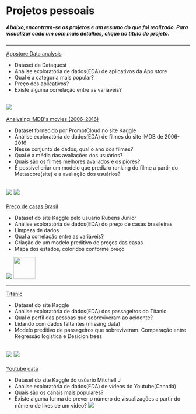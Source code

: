 # Projetos pessoais

##### Abaixo,encontram-se os projetos e um resumo do que foi realizado. Para visualizar cada um com mais detalhes, clique no título do projeto.
--------------
[Appstore Data analysis](https://nbviewer.jupyter.org/github/BrunoMO47/Projetos_pessoais/blob/master/Appstore%20data%20analysis.ipynb)
* Dataset da Dataquest
* Análise exploratória de dados(EDA) de aplicativos da App store
* Qual é a categoria mais popular?
* Preço dos aplicativos?
* Existe alguma correlação entre as variáveis?


![](https://github.com/BrunoMO47/Projetos_pessoais/blob/master/imagens/app_categorias.png)
--------------
[Analysing IMDB's movies (2006-2016)](https://nbviewer.jupyter.org/github/BrunoMO47/Projetos_pessoais/blob/master/IMDB%20data.ipynb)
* Dataset fornecido por PromptCloud no site Kaggle
* Análise exploratória de dados(EDA) de filmes do site IMDB de 2006-2016
* Nesse conjunto de dados, qual o ano dos filmes?
* Qual é a média das avaliações dos usuários?
* Quais são os filmes melhores avaliados e os piores?
* É possível criar um modelo que prediz o ranking do filme a partir do Metascore(site) e a avaliação dos usuários?

![](https://github.com/BrunoMO47/Projetos_pessoais/blob/master/imagens/imdb%20filmes%20ano.png)
![](https://github.com/BrunoMO47/Projetos_pessoais/blob/master/imagens/imdb%20rating.png)
--------------
[Preço de casas Brasil](https://nbviewer.jupyter.org/github/BrunoMO47/Projetos_pessoais/blob/master/Pre%C3%A7o%20de%20casas%20Brasil.ipynb)
* Dataset do site Kaggle pelo usuário Rubens Junior
* Análise exploratória de dados(EDA) do preço de casas brasileiras
* Limpeza de dados
* Qual a correlação entre as variáveis?
* Criação de um modelo preditivo de preços das casas
* Mapa dos estados, coloridos conforme preço

![](https://github.com/BrunoMO47/Projetos_pessoais/blob/master/imagens/casas%20brasil%20estados%20mapa.png)
<img src="https://github.com/BrunoMO47/Projetos_pessoais/blob/master/imagens/corr%20casas.png=24x48" width="60">

--------------
[Titanic](https://nbviewer.jupyter.org/github/BrunoMO47/Projetos_pessoais/blob/master/Titanic.ipynb)
* Dataset do site Kaggle
* Análise exploratória de dados(EDA) dos passageiros do Titanic
* Qual o perfil das pessoas que sobreviveram ao acidente?
* Lidando com dados faltantes (missing data)
* Modelo preditivo de passageiros que sobreviveram. Comparação entre Regressão logistica e Desicion trees

![](https://github.com/BrunoMO47/Projetos_pessoais/blob/master/imagens/titanic%20perfil1.png)
![](https://github.com/BrunoMO47/Projetos_pessoais/blob/master/imagens/titanic%20perfil%202.png)
--------------
[Youtube data](https://nbviewer.jupyter.org/github/BrunoMO47/Projetos_pessoais/blob/master/Youtube%20data.ipynb)
* Dataset do site Kaggle do usúario Mitchell J
* Análise exploratória de dados(EDA) de vídeos do Youtube(Canadá)
* Quais são os canais mais populares?
* Existe alguma forma de prever o número de visualizações a partir do número de likes de um vídeo?
![](https://github.com/BrunoMO47/Projetos_pessoais/blob/master/imagens/youtube%20canais%20pop.png)



